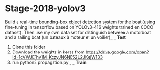 # Stage-2018-yolov3
Build a real-time bounding-box object detection system for the boat (using fine-tuning in tensorflow based on YOLOv3-416 weights trained en COCO dataset). Then use my own data set for distinguish between a motorboat and a sailing boat (un bateaux à moteur et un voilier)_ _
**Test**
1. Clone this folder
2. Download the weights in keras from https://drive.google.com/open?id=1cVWJE1hv1M_KxzyJN6NE52L2JKqjW133
3. run python3 propagation.py _ _
**Train**


